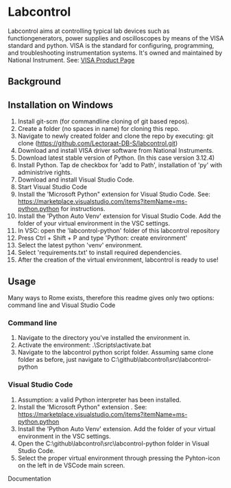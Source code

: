 # Labcontrol 
Labcontrol aims at controlling typical lab devices such as functiongenerators, power supplies and oscilloscopes by means of the VISA standard and python.
VISA is the standard for configuring, programming, and troubleshooting instrumentation systems. It's owned and maintained by National Instrument. 
See: [VISA Product Page](https://www.ni.com/nl-nl/shop/product/ni-visa.html)  

## Background

## Installation on Windows
1. Install git-scm (for commandline cloning of git based repos).
2. Create a folder (no spaces in name) for cloning this repo.
3. Navigate to newly created folder and clone the repo by executing: git clone (https://github.com/Lectoraat-DB-S/labcontrol.git)
4. Download and install VISA driver software from National Instruments.
5. Download latest stable version of Python. (In this case version 3.12.4)
6. Install Python. Tap de checkbox for 'add to Path', installation of 'py' with administrive rights.
7. Download and install Visual Studio Code.
8. Start Visual Studio Code
9. Install the 'Microsoft Python" extension for Visual Studio Code. See: https://marketplace.visualstudio.com/items?itemName=ms-python.python for instructions.
10. Install the 'Python Auto Venv' extension for Visual Studio Code. Add the folder of your virtual environment in the VSC settings.
11. In VSC: open the 'labcontrol-python' folder of this labcontrol repository
12. Press Ctrl + Shift + P and type 'Python: create environment'
13. Select the latest python 'venv' environment.
14. Select 'requirements.txt' to install required dependencies.
15. After the creation of the virtual environment, labcontrol is ready to use!
## Usage
Many ways to Rome exists, therefore this readme gives only two options: command line and Visual Studio Code
### Command line
1. Navigate to the directory you've installed the environment in.
2. Activate the environment: .\Scripts\activate.bat
3. Navigate to the labcontrol python script folder. Assuming same clone folder as before, just navigate to C:\github\labcontrol\src\labcontrol-python

### Visual Studio Code
1. Assumption: a valid Python interpreter has been installed.
2. Install the 'Microsoft Python" extension . See: https://marketplace.visualstudio.com/items?itemName=ms-python.python
3. Install the 'Python Auto Venv' extension. Add the folder of your virtual environment in the VSC settings.
4. Open the C:\github\labcontrol\src\labcontrol-python folder in Visual Studio Code.
5. Select the proper virtual environment through pressing the Pyhton-icon on the left in de VSCode main screen.  

Documentation

